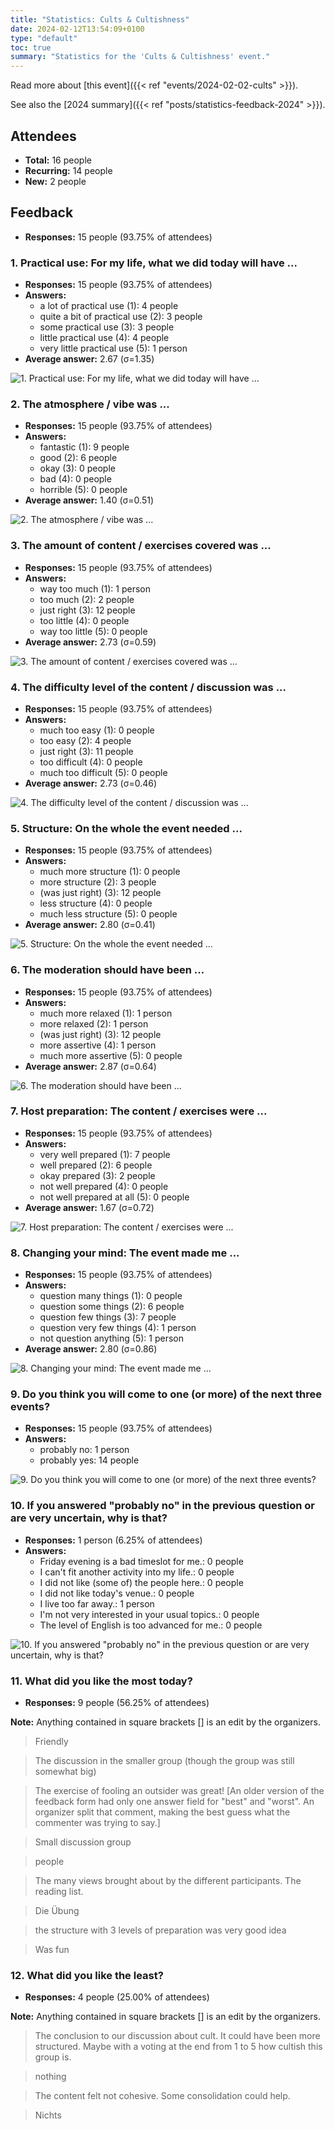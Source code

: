 ```yaml
---
title: "Statistics: Cults & Cultishness"
date: 2024-02-12T13:54:09+0100
type: "default"
toc: true
summary: "Statistics for the 'Cults & Cultishness' event."
---
```


Read more about [this event]({{< ref "events/2024-02-02-cults" >}}).

See also the [2024 summary]({{< ref "posts/statistics-feedback-2024" >}}).

## Attendees

* **Total:** 16 people
* **Recurring:** 14 people
* **New:** 2 people

## Feedback

* **Responses:** 15 people (93.75% of attendees)

### 1. Practical use: For my life, what we did today will have ...

* **Responses:** 15 people (93.75% of attendees)
* **Answers:**
  * a lot of practical use (1): 4 people
  * quite a bit of practical use (2): 3 people
  * some practical use (3): 3 people
  * little practical use (4): 4 people
  * very little practical use (5): 1 person
* **Average answer:** 2.67 (σ=1.35)

![1. Practical use: For my life, what we did today will have ...](./1-practical-use-for-my-life-what-we-did-today-will-have.png)

### 2. The atmosphere / vibe was ...

* **Responses:** 15 people (93.75% of attendees)
* **Answers:**
  * fantastic (1): 9 people
  * good (2): 6 people
  * okay (3): 0 people
  * bad (4): 0 people
  * horrible (5): 0 people
* **Average answer:** 1.40 (σ=0.51)

![2. The atmosphere / vibe was ...](./2-the-atmosphere-vibe-was.png)

### 3. The amount of content / exercises covered was ...

* **Responses:** 15 people (93.75% of attendees)
* **Answers:**
  * way too much (1): 1 person
  * too much (2): 2 people
  * just right (3): 12 people
  * too little (4): 0 people
  * way too little (5): 0 people
* **Average answer:** 2.73 (σ=0.59)

![3. The amount of content / exercises covered was ...](./3-the-amount-of-content-exercises-covered-was.png)

### 4. The difficulty level of the content / discussion was ...

* **Responses:** 15 people (93.75% of attendees)
* **Answers:**
  * much too easy (1): 0 people
  * too easy (2): 4 people
  * just right (3): 11 people
  * too difficult (4): 0 people
  * much too difficult (5): 0 people
* **Average answer:** 2.73 (σ=0.46)

![4. The difficulty level of the content / discussion was ...](./4-the-difficulty-level-of-the-content-discussion-was.png)

### 5. Structure: On the whole the event needed ...

* **Responses:** 15 people (93.75% of attendees)
* **Answers:**
  * much more structure (1): 0 people
  * more structure (2): 3 people
  * (was just right) (3): 12 people
  * less structure (4): 0 people
  * much less structure (5): 0 people
* **Average answer:** 2.80 (σ=0.41)

![5. Structure: On the whole the event needed ...](./5-structure-on-the-whole-the-event-needed.png)

### 6. The moderation should have been ...

* **Responses:** 15 people (93.75% of attendees)
* **Answers:**
  * much more relaxed (1): 1 person
  * more relaxed (2): 1 person
  * (was just right) (3): 12 people
  * more assertive (4): 1 person
  * much more assertive (5): 0 people
* **Average answer:** 2.87 (σ=0.64)

![6. The moderation should have been ...](./6-the-moderation-should-have-been.png)

### 7. Host preparation: The content / exercises were ...

* **Responses:** 15 people (93.75% of attendees)
* **Answers:**
  * very well prepared (1): 7 people
  * well prepared (2): 6 people
  * okay prepared (3): 2 people
  * not well prepared (4): 0 people
  * not well prepared at all (5): 0 people
* **Average answer:** 1.67 (σ=0.72)

![7. Host preparation: The content / exercises were ...](./7-host-preparation-the-content-exercises-were.png)

### 8. Changing your mind: The event made me ...

* **Responses:** 15 people (93.75% of attendees)
* **Answers:**
  * question many things (1): 0 people
  * question some things (2): 6 people
  * question few things (3): 7 people
  * question very few things (4): 1 person
  * not question anything (5): 1 person
* **Average answer:** 2.80 (σ=0.86)

![8. Changing your mind: The event made me ...](./8-changing-your-mind-the-event-made-me.png)

### 9. Do you think you will come to one (or more) of the next three events?

* **Responses:** 15 people (93.75% of attendees)
* **Answers:**
  * probably no: 1 person
  * probably yes: 14 people

![9. Do you think you will come to one (or more) of the next three events?](./9-do-you-think-you-will-come-to-one-or-more-of-the-next-three-events.png)

### 10. If you answered "probably no" in the previous question or are very uncertain, why is that?

* **Responses:** 1 person (6.25% of attendees)
* **Answers:**
  * Friday evening is a bad timeslot for me.: 0 people
  * I can't fit another activity into my life.: 0 people
  * I did not like (some of) the people here.: 0 people
  * I did not like today's venue.: 0 people
  * I live too far away.: 1 person
  * I'm not very interested in your usual topics.: 0 people
  * The level of English is too advanced for me.: 0 people

![10. If you answered "probably no" in the previous question or are very uncertain, why is that?](./10-if-you-answered-probably-no-in-the-previous-question-or-are-very-uncertain-why-is-that.png)

### 11. What did you like the most today?

* **Responses:** 9 people (56.25% of attendees)

**Note:** Anything contained in square brackets [] is an edit by the organizers.

> Friendly

> The discussion in the smaller group (though the group was still somewhat big)

> The exercise of fooling an outsider was great! [An older version of the feedback form had only one answer field for "best" and "worst". An organizer split that comment, making the best guess what the commenter was trying to say.]

> Small discussion group

> people

> The many views brought about by the different participants. The reading list.

> Die Übung

> the structure with 3 levels of preparation was very good idea

> Was fun
### 12. What did you like the least?

* **Responses:** 4 people (25.00% of attendees)

**Note:** Anything contained in square brackets [] is an edit by the organizers.

> The conclusion to our discussion about cult. It could have been more structured. Maybe with a voting at the end from 1 to 5 how cultish this group is.

> nothing

> The content felt not cohesive. Some consolidation could help.

> Nichts
